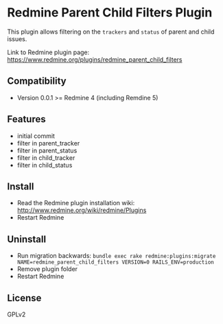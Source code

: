# Redmine Parent Child Filters Plugin

This plugin allows filtering on the `trackers` and `status` of parent and child issues.

Link to Redmine plugin page: https://www.redmine.org/plugins/redmine_parent_child_filters

## Compatibility

* Version 0.0.1 >= Redmine 4 (including Remdine 5)

## Features

* initial commit
* filter in parent_tracker
* filter in parent_status
* filter in child_tracker
* filter in child_status

## Install

* Read the Redmine plugin installation wiki: http://www.redmine.org/wiki/redmine/Plugins
* Restart Redmine

## Uninstall

* Run migration backwards: `bundle exec rake redmine:plugins:migrate NAME=redmine_parent_child_filters VERSION=0 RAILS_ENV=production`
* Remove plugin folder
* Restart Redmine

## License

GPLv2
